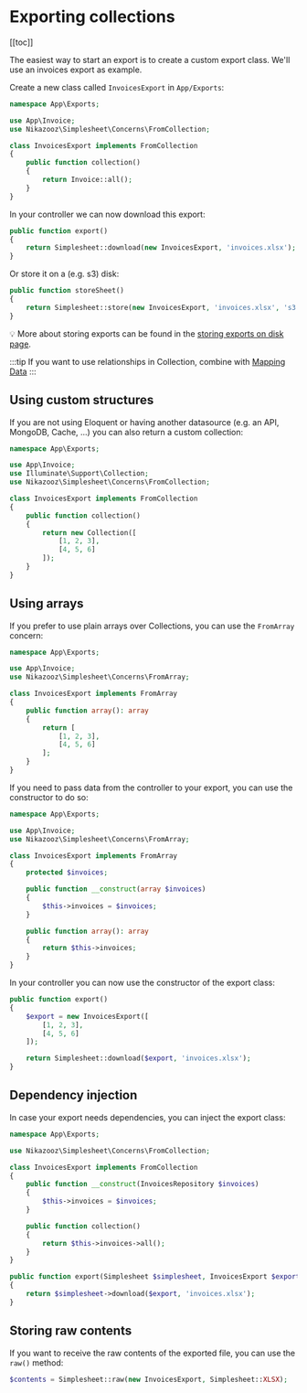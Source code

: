 # Exporting collections

[[toc]]

The easiest way to start an export is to create a custom export class. We'll use an invoices export as example.

Create a new class called `InvoicesExport` in `App/Exports`:

```php
namespace App\Exports;

use App\Invoice;
use Nikazooz\Simplesheet\Concerns\FromCollection;

class InvoicesExport implements FromCollection
{
    public function collection()
    {
        return Invoice::all();
    }
}
```

In your controller we can now download this export:

```php
public function export()
{
    return Simplesheet::download(new InvoicesExport, 'invoices.xlsx');
}
```

Or store it on a (e.g. s3) disk:

```php
public function storeSheet()
{
    return Simplesheet::store(new InvoicesExport, 'invoices.xlsx', 's3');
}
```

:bulb: More about storing exports can be found in the [storing exports on disk page](/1.0/exports/store.html).

:::tip
If you want to use relationships in Collection, combine with [Mapping Data](/1.0/exports/mapping.html)
:::

## Using custom structures

If you are not using Eloquent or having another datasource (e.g. an API, MongoDB, Cache, ...) you can also return a custom collection:

```php
namespace App\Exports;

use App\Invoice;
use Illuminate\Support\Collection;
use Nikazooz\Simplesheet\Concerns\FromCollection;

class InvoicesExport implements FromCollection
{
    public function collection()
    {
        return new Collection([
            [1, 2, 3],
            [4, 5, 6]
        ]);
    }
}
```

## Using arrays

If you prefer to use plain arrays over Collections, you can use the `FromArray` concern:

```php
namespace App\Exports;

use App\Invoice;
use Nikazooz\Simplesheet\Concerns\FromArray;

class InvoicesExport implements FromArray
{
    public function array(): array
    {
        return [
            [1, 2, 3],
            [4, 5, 6]
        ];
    }
}
```

If you need to pass data from the controller to your export, you can use the constructor to do so:

```php
namespace App\Exports;

use App\Invoice;
use Nikazooz\Simplesheet\Concerns\FromArray;

class InvoicesExport implements FromArray
{
    protected $invoices;

    public function __construct(array $invoices)
    {
        $this->invoices = $invoices;
    }

    public function array(): array
    {
        return $this->invoices;
    }
}
```

In your controller you can now use the constructor of the export class:

```php
public function export()
{
    $export = new InvoicesExport([
        [1, 2, 3],
        [4, 5, 6]
    ]);

    return Simplesheet::download($export, 'invoices.xlsx');
}
```

## Dependency injection

In case your export needs dependencies, you can inject the export class:

```php
namespace App\Exports;

use Nikazooz\Simplesheet\Concerns\FromCollection;

class InvoicesExport implements FromCollection
{
    public function __construct(InvoicesRepository $invoices)
    {
        $this->invoices = $invoices;
    }

    public function collection()
    {
        return $this->invoices->all();
    }
}
```

```php
public function export(Simplesheet $simplesheet, InvoicesExport $export)
{
    return $simplesheet->download($export, 'invoices.xlsx');
}
```

## Storing raw contents

If you want to receive the raw contents of the exported file, you can use the `raw()` method:

```php
$contents = Simplesheet::raw(new InvoicesExport, Simplesheet::XLSX);
```
